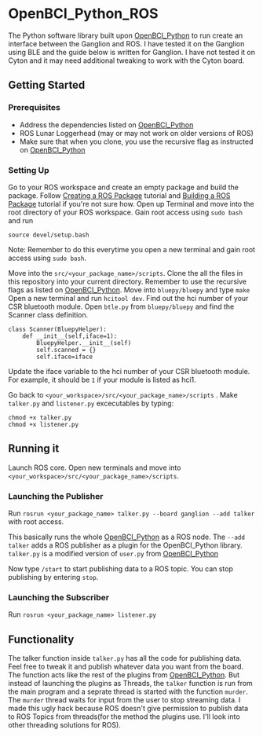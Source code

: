 # OpenBCI_Python_ROS
The Python software library built upon [OpenBCI_Python](https://github.com/OpenBCI/OpenBCI_Python) to run create an interface between the Ganglion and ROS. 
I have tested it on the Ganglion using BLE and the guide below is written for Ganglion. I have not tested it on Cyton and it may need additional tweaking to work with the Cyton board. 

## Getting Started

### Prerequisites
* Address the dependencies listed on [OpenBCI_Python](https://github.com/OpenBCI/OpenBCI_Python)
* ROS Lunar Loggerhead (may or may not work on older versions of ROS)
* Make sure that when you clone, you use the recursive flag as instructed on [OpenBCI_Python](https://github.com/OpenBCI/OpenBCI_Python)

### Setting Up
Go to your ROS workspace and create an empty package and build the package. 
Follow [Creating a ROS Package](http://wiki.ros.org/ROS/Tutorials/CreatingPackage) tutorial and [Building a ROS Package](http://wiki.ros.org/ROS/Tutorials/BuildingPackages) tutorial if you're not sure how.
Open up Terminal and move into the root directory of your ROS workspace. Gain root access using `sudo bash` and run 
```
source devel/setup.bash
```
Note: Remember to do this everytime you open a new terminal and gain root access using `sudo bash`.

Move into the `src/<your_package_name>/scripts`. Clone the all the files in this repository into your current directory. Remember to use the recursive flags as listed on [OpenBCI_Python](https://github.com/OpenBCI/OpenBCI_Python). Move into `bluepy/bluepy` and type `make`
Open a new terminal and run `hcitool dev`. Find out the hci number of your CSR bluetooth module. Open `btle.py` from `bluepy/bluepy` and find the Scanner class definition.
```
class Scanner(BluepyHelper):
    def __init__(self,iface=1):
        BluepyHelper.__init__(self)
        self.scanned = {}
        self.iface=iface
```
Update the iface variable to the hci number of your CSR bluetooth module. For example, it should be `1` if your module is listed as hci1.

Go back to `<your_workspace>/src/<your_package_name>/scripts` . 
Make `talker.py` and `listener.py` excecutables by typing:
```
chmod +x talker.py
chmod +x listener.py
```
## Running it
Launch ROS core. 
Open new terminals and move into `<your_workspace>/src/<your_package_name>/scripts`.

### Launching the Publisher
Run `rosrun <your_package_name> talker.py --board ganglion --add talker` with root access.

This basically runs the whole [OpenBCI_Python](https://github.com/OpenBCI/OpenBCI_Python) as a ROS node. The `--add talker` adds a ROS publisher as a plugin for the OpenBCI_Python library. `talker.py` is a modified version of `user.py` from [OpenBCI_Python](https://github.com/OpenBCI/OpenBCI_Python)

Now type `/start` to start publishing data to a ROS topic.
You can stop publishing by entering `stop`.

### Launching the Subscriber
Run `rosrun <your_package_name> listener.py`

## Functionality
The talker function inside `talker.py` has all the code for publishing data. Feel free to tweak it and publish whatever data you want from the board. The function acts like the rest of the plugins from [OpenBCI_Python](https://github.com/OpenBCI/OpenBCI_Python). But instead of launching the plugins as Threads, the `talker` function is run from the main program and a seprate thread is started with the function `murder`. The `murder` thread waits for input from the user to stop streaming data. I made this ugly hack because ROS doesn't give permission to publish data to ROS Topics from threads(for the method the plugins use. I'll look into other threading solutions for ROS).  
